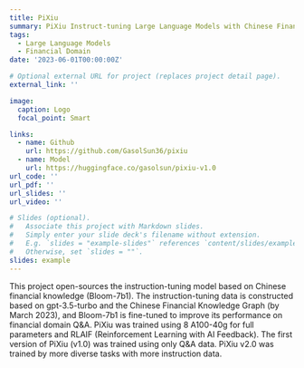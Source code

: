 ```yaml
---
title: PiXiu
summary: PiXiu Instruct-tuning Large Language Models with Chinese Financial Knowledge Graph
tags:
  - Large Language Models
  - Financial Domain
date: '2023-06-01T00:00:00Z'

# Optional external URL for project (replaces project detail page).
external_link: ''

image:
  caption: Logo
  focal_point: Smart

links:
  - name: Github
    url: https://github.com/GasolSun36/pixiu
  - name: Model
    url: https://huggingface.co/gasolsun/pixiu-v1.0
url_code: ''
url_pdf: ''
url_slides: ''
url_video: ''

# Slides (optional).
#   Associate this project with Markdown slides.
#   Simply enter your slide deck's filename without extension.
#   E.g. `slides = "example-slides"` references `content/slides/example-slides.md`.
#   Otherwise, set `slides = ""`.
slides: example
---
```

This project open-sources the instruction-tuning model based on Chinese financial knowledge (Bloom-7b1). The instruction-tuning data is constructed based on gpt-3.5-turbo and the Chinese Financial Knowledge Graph (by March 2023), and Bloom-7b1 is fine-tuned to improve its performance on financial domain Q&A.
PiXiu was trained using 8 A100-40g for full parameters and RLAIF (Reinforcement Learning with AI Feedback). The first version of PiXiu (v1.0) was trained using only Q&A data. PiXiu v2.0 was trained by more diverse tasks with more instruction data.